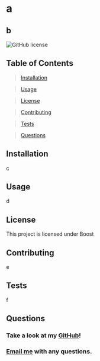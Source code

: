# a
  ## b
  ![GitHub license](https://img.shields.io/badge/license-Boost-blue.svg)
  
  ## Table of Contents
  >[Installation](#installation)
  
  >[Usage](#usage)
  
  >[License](#license)
  
  >[Contributing](#contributing)
  
  >[Tests](#tests)
  
  >[Questions](#questions)
  
  ## Installation
  c
  
  ## Usage
  d
  
  ## License
  This project is licensed under Boost
  
  ## Contributing
  e
  
  ## Tests
  f
  
  ## Questions
  ### Take a look at my [GitHub](https://github.com/yana_mkr)!
  

  ### [Email me](mailto:yana.mkrtchyan@gmail.com) with any questions.
  